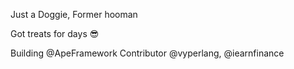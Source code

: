 Just a Doggie, Former hooman

Got treats for days 😎

Building @ApeFramework
Contributor @vyperlang, @iearnfinance